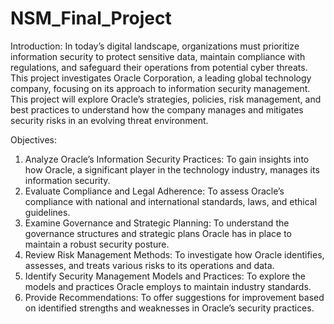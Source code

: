 # NSM_Final_Project

Introduction:
In today’s digital landscape, organizations must prioritize information security to protect sensitive data, maintain compliance with regulations, and safeguard their operations from potential cyber threats. This project investigates Oracle Corporation, a leading global technology company, focusing on its approach to information security management. This project will explore Oracle’s strategies, policies, risk management, and best practices to understand how the company manages and mitigates security risks in an evolving threat environment.

Objectives:
1. Analyze Oracle’s Information Security Practices: To gain insights into how Oracle, a significant player in the technology industry, manages its information security.
2. Evaluate Compliance and Legal Adherence: To assess Oracle’s compliance with national and international standards, laws, and ethical guidelines.
3. Examine Governance and Strategic Planning: To understand the governance structures and strategic plans Oracle has in place to maintain a robust security posture.
4. Review Risk Management Methods: To investigate how Oracle identifies, assesses, and treats various risks to its operations and data.
5. Identify Security Management Models and Practices: To explore the models and practices Oracle employs to maintain industry standards.
6. Provide Recommendations: To offer suggestions for improvement based on identified strengths and weaknesses in Oracle’s security practices.
